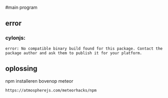#main program

## error
### cylonjs:
```
error: No compatible binary build found for this package. Contact the package author and ask them to publish it for your platform.
```

## oplossing
npm installeren bovenop meteor
```
https://atmospherejs.com/meteorhacks/npm
```